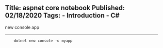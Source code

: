 Title: aspnet core notebook
Published: 02/18/2020
Tags:
    - Introduction
    - C#
---

new console app
*******************

```
    dotnet new console -o myapp
```

